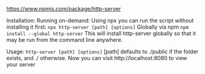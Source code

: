 https://www.npmjs.com/package/http-server

Installation:
Running on-demand:
Using npx you can run the script without installing it first:
`npx http-server [path] [options]`
Globally via npm
`npm install --global http-server`
This will install http-server globally so that it may be run from the command line anywhere.

Usage:
`http-server [path] [options]`
[path] defaults to ./public if the folder exists, and ./ otherwise.
Now you can visit http://localhost:8080 to view your server
